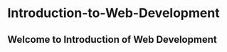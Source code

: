 # Introduction-to-Web-Development
<html>
  <head>
    <title>
      Introduction to Web development
    </title>
  </head>
  <body 
    background-color: aqua;>
    <div>
    <h2 align: left>
      Welcome to Introduction of Web Development
    </h2>
    </div>
  </body>
</html>
